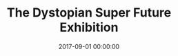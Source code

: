 ---
layout: post
title: The Dystopian Super Future Exhibition
description:
date: 2017-09-01 00:00:00
loQualPath: /2017/09/the-dystopian-super-future-exhibition/the-dystopian-super-future-exhibition-compressed.jpg
hiQualPath: /2017/09/the-dystopian-super-future-exhibition/the-dystopian-super-future-exhibition.jpg
---